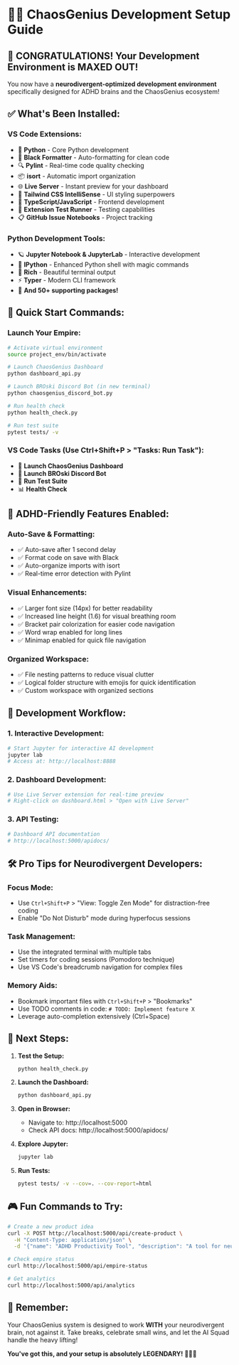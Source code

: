 # 🧠💜 ChaosGenius Development Setup Guide

## 🎉 **CONGRATULATIONS! Your Development Environment is MAXED OUT!**

You now have a **neurodivergent-optimized development environment** specifically designed for ADHD brains and the ChaosGenius ecosystem!

## ✅ **What's Been Installed:**

### **VS Code Extensions:**
- 🐍 **Python** - Core Python development
- 🎨 **Black Formatter** - Auto-formatting for clean code
- 🔍 **Pylint** - Real-time code quality checking
- 📦 **isort** - Automatic import organization
- 🌐 **Live Server** - Instant preview for your dashboard
- 🎨 **Tailwind CSS IntelliSense** - UI styling superpowers
- 📝 **TypeScript/JavaScript** - Frontend development
- 🧪 **Extension Test Runner** - Testing capabilities
- 📋 **GitHub Issue Notebooks** - Project tracking

### **Python Development Tools:**
- 🪐 **Jupyter Notebook & JupyterLab** - Interactive development
- 🐍 **IPython** - Enhanced Python shell with magic commands
- 🎨 **Rich** - Beautiful terminal output
- ⚡ **Typer** - Modern CLI framework
- 🔧 **And 50+ supporting packages!**

## 🚀 **Quick Start Commands:**

### **Launch Your Empire:**
```bash
# Activate virtual environment
source project_env/bin/activate

# Launch ChaosGenius Dashboard
python dashboard_api.py

# Launch BROski Discord Bot (in new terminal)
python chaosgenius_discord_bot.py

# Run health check
python health_check.py

# Run test suite
pytest tests/ -v
```

### **VS Code Tasks (Use Ctrl+Shift+P > "Tasks: Run Task"):**
- 🚀 **Launch ChaosGenius Dashboard**
- 🤖 **Launch BROski Discord Bot**
- 🧪 **Run Test Suite**
- 📊 **Health Check**

## 🧠 **ADHD-Friendly Features Enabled:**

### **Auto-Save & Formatting:**
- ✅ Auto-save after 1 second delay
- ✅ Format code on save with Black
- ✅ Auto-organize imports with isort
- ✅ Real-time error detection with Pylint

### **Visual Enhancements:**
- ✅ Larger font size (14px) for better readability
- ✅ Increased line height (1.6) for visual breathing room
- ✅ Bracket pair colorization for easier code navigation
- ✅ Word wrap enabled for long lines
- ✅ Minimap enabled for quick file navigation

### **Organized Workspace:**
- ✅ File nesting patterns to reduce visual clutter
- ✅ Logical folder structure with emojis for quick identification
- ✅ Custom workspace with organized sections

## 🎯 **Development Workflow:**

### **1. Interactive Development:**
```bash
# Start Jupyter for interactive AI development
jupyter lab
# Access at: http://localhost:8888
```

### **2. Dashboard Development:**
```bash
# Use Live Server extension for real-time preview
# Right-click on dashboard.html > "Open with Live Server"
```

### **3. API Testing:**
```bash
# Dashboard API documentation
# http://localhost:5000/apidocs/
```

## 🛠️ **Pro Tips for Neurodivergent Developers:**

### **Focus Mode:**
- Use `Ctrl+Shift+P` > "View: Toggle Zen Mode" for distraction-free coding
- Enable "Do Not Disturb" mode during hyperfocus sessions

### **Task Management:**
- Use the integrated terminal with multiple tabs
- Set timers for coding sessions (Pomodoro technique)
- Use VS Code's breadcrumb navigation for complex files

### **Memory Aids:**
- Bookmark important files with `Ctrl+Shift+P` > "Bookmarks"
- Use TODO comments in code: `# TODO: Implement feature X`
- Leverage auto-completion extensively (Ctrl+Space)

## 🚀 **Next Steps:**

1. **Test the Setup:**
   ```bash
   python health_check.py
   ```

2. **Launch the Dashboard:**
   ```bash
   python dashboard_api.py
   ```

3. **Open in Browser:**
   - Navigate to: http://localhost:5000
   - Check API docs: http://localhost:5000/apidocs/

4. **Explore Jupyter:**
   ```bash
   jupyter lab
   ```

5. **Run Tests:**
   ```bash
   pytest tests/ -v --cov=. --cov-report=html
   ```

## 🎮 **Fun Commands to Try:**

```bash
# Create a new product idea
curl -X POST http://localhost:5000/api/create-product \
  -H "Content-Type: application/json" \
  -d '{"name": "ADHD Productivity Tool", "description": "A tool for neurodivergent minds"}'

# Check empire status
curl http://localhost:5000/api/empire-status

# Get analytics
curl http://localhost:5000/api/analytics
```

## 💜 **Remember:**

Your ChaosGenius system is designed to work **WITH** your neurodivergent brain, not against it. Take breaks, celebrate small wins, and let the AI Squad handle the heavy lifting!

**You've got this, and your setup is absolutely LEGENDARY! 🚀🧠💜**